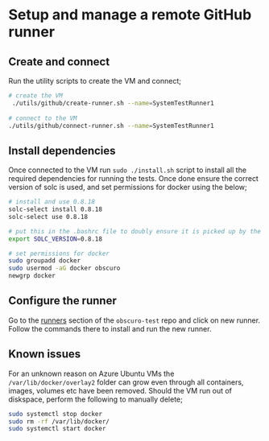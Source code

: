 # Setup and manage a remote GitHub runner

## Create and connect
Run the utility scripts to create the VM and connect;

```bash
# create the VM
 ./utils/github/create-runner.sh --name=SystemTestRunner1 
 
# connect to the VM
./utils/github/connect-runner.sh --name=SystemTestRunner1 
```

## Install dependencies
Once connected to the VM run `sudo ./install.sh` script to install all the required dependencies for running the tests. 
Once done ensure the correct version of solc is used, and set permissions for docker using the below;

```bash
# install and use 0.8.18
solc-select install 0.8.18
solc-select use 0.8.18

# put this in the .bashrc file to doubly ensure it is picked up by the runner
export SOLC_VERSION=0.8.18

# set permissions for docker
sudo groupadd docker
sudo usermod -aG docker obscuro
newgrp docker
```

## Configure the runner
Go to the [runners](https://github.com/obscuronet/obscuro-test/settings/actions/runners) section of the `obscuro-test`
repo and click on new runner. Follow the commands there to install and run the new runner. 

## Known issues
For an unknown reason on Azure Ubuntu VMs the `/var/lib/docker/overlay2` folder can grow even through all containers, 
images, volumes etc have been removed. Should the VM run out of diskspace, perform the following to manually delete;

```bash
sudo systemctl stop docker
sudo rm -rf /var/lib/docker/
sudo systemctl start docker
```

